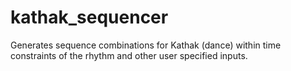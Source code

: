 # kathak_sequencer
Generates sequence combinations for Kathak (dance) within time constraints of the rhythm and other user specified inputs.
